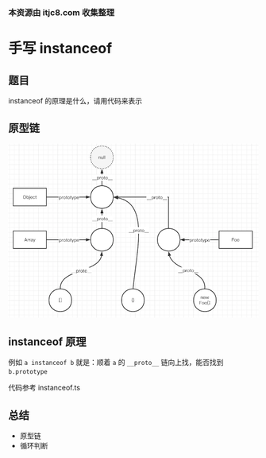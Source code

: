 ### 本资源由 itjc8.com 收集整理
# 手写 instanceof

## 题目

instanceof 的原理是什么，请用代码来表示

## 原型链

![](./img/原型链.png)

## instanceof 原理

例如 `a instanceof b` 就是：顺着 `a` 的 `__proto__` 链向上找，能否找到 `b.prototype`

代码参考 instanceof.ts

## 总结

- 原型链
- 循环判断
